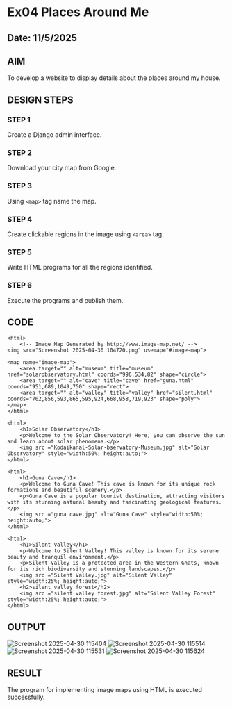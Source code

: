 # Ex04 Places Around Me
## Date: 11/5/2025

## AIM
To develop a website to display details about the places around my house.

## DESIGN STEPS

### STEP 1
Create a Django admin interface.

### STEP 2
Download your city map from Google.

### STEP 3
Using ```<map>``` tag name the map.

### STEP 4
Create clickable regions in the image using ```<area>``` tag.

### STEP 5
Write HTML programs for all the regions identified.

### STEP 6
Execute the programs and publish them.

## CODE
```
<html>
    <!-- Image Map Generated by http://www.image-map.net/ -->
<img src="Screenshot 2025-04-30 104720.png" usemap="#image-map">

<map name="image-map">
    <area target="" alt="museum" title="museum" href="solarobservatory.html" coords="996,534,82" shape="circle">
    <area target="" alt="cave" title="cave" href="guna.html" coords="951,689,1049,750" shape="rect">
    <area target="" alt="valley" title="valley" href="silent.html" coords="702,856,593,865,595,924,668,958,719,923" shape="poly">
</map>
</html>

<html>
    <h1>Solar Observatory</h1>
    <p>Welcome to the Solar Observatory! Here, you can observe the sun and learn about solar phenomena.</p>
    <img src ="Kodaikanal-Solar-bservatory-Museum.jpg" alt="Solar Observatory" style="width:50%; height:auto;">
</html>

<html>
    <h1>Guna Cave</h1>
    <p>Welcome to Guna Cave! This cave is known for its unique rock formations and beautiful scenery.</p>
    <p>Guna Cave is a popular tourist destination, attracting visitors with its stunning natural beauty and fascinating geological features.</p>
    <img src ="guna cave.jpg" alt="Guna Cave" style="width:50%; height:auto;">
</html>

<html>
    <h1>Silent Valley</h1>
    <p>Welcome to Silent Valley! This valley is known for its serene beauty and tranquil environment.</p>
    <p>Silent Valley is a protected area in the Western Ghats, known for its rich biodiversity and stunning landscapes.</p>
    <img src ="Silent Valley.jpg" alt="Silent Valley" style="width:25%; height:auto;">
    <h2>silent valley forest</h2>
    <img src ="silent valley forest.jpg" alt="Silent Valley Forest" style="width:25%; height:auto;">
</html>
```

## OUTPUT
![Screenshot 2025-04-30 115404](https://github.com/user-attachments/assets/57cc84ce-8634-4363-8942-8ecd9d206aa3)
![Screenshot 2025-04-30 115514](https://github.com/user-attachments/assets/0b37c33a-87fc-494e-8cd0-3d5217d7b768)
![Screenshot 2025-04-30 115531](https://github.com/user-attachments/assets/88a617a3-f2bc-45b0-8ce6-794b057cd83e)
![Screenshot 2025-04-30 115624](https://github.com/user-attachments/assets/4f59685c-d132-46a4-b5a2-cdf8ea69cc28)



## RESULT
The program for implementing image maps using HTML is executed successfully.
